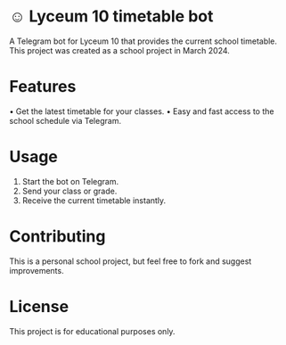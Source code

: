 # ☺️ Lyceum 10 timetable bot

A Telegram bot for Lyceum 10 that provides the current school timetable.
This project was created as a school project in March 2024.

# Features
• Get the latest timetable for your classes.
• Easy and fast access to the school schedule via Telegram.

# Usage
1. Start the bot on Telegram.
2. Send your class or grade.
3. Receive the current timetable instantly.

# Contributing

This is a personal school project, but feel free to fork and suggest improvements.

# License

This project is for educational purposes only.
